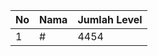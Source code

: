 | No | Nama            | Jumlah Level |
|----|-----------------|--------------|
| 1  | #    |    4454        |
